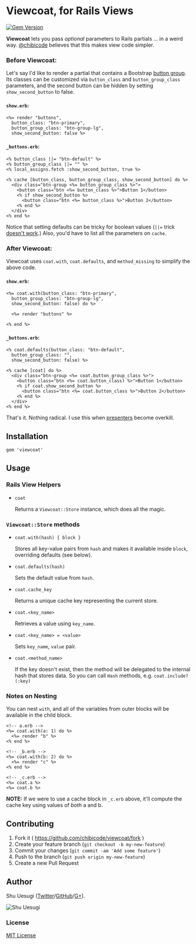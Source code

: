 # Viewcoat, for Rails Views

[![Gem Version](https://badge.fury.io/rb/viewcoat.svg)](http://badge.fury.io/rb/viewcoat)

**Viewcoat** lets you pass *optional* parameters to Rails partials ... in a weird way. [@chibicode](http://github.com/chibicode) believes that this makes view code simpler.

### Before Viewcoat:

Let's say I'd like to render a partial that contains a Bootstrap [button group](http://getbootstrap.com/components/#btn-groups). Its classes can be customized via `button_class` and `button_group_class` parameters, and the second button can be hidden by setting `show_second_button` to false.

#### `show.erb`:

```erb
<%= render "buttons",
  button_class: "btn-primary",
  button_group_class: "btn-group-lg",
  show_second_button: false %>
```

#### `_buttons.erb`:

```erb
<% button_class ||= "btn-default" %>
<% button_group_class ||= "" %>
<% local_assigns.fetch :show_second_button, true %>

<% cache [button_class, button_group_class, show_second_button] do %>
  <div class="btn-group <%= button_group_class %>">
    <button class="btn <%= button_class %>">Button 1</button>
    <% if show_second_button %>
      <button class="btn <%= button_class %>">Button 2</button>
    <% end %>
  </div>
<% end %>
```

Notice that setting defaults can be tricky for boolean values (`||=` trick [doesn't work](http://stackoverflow.com/questions/2060561/optional-local-variables-in-rails-partial-templates-how-do-i-get-out-of-the-de#comment2015511_2060815).) Also, you'd have to list all the parameters on `cache`.

### After Viewcoat:

Viewcoat uses `coat.with`, `coat.defaults`, and `method_missing` to simplify the above code.

#### `show.erb`:

```erb
<%= coat.with(button_class: "btn-primary",
  button_group_class: "btn-group-lg",
  show_second_button: false) do %>

  <%= render "buttons" %>

<% end %>
```

#### `_buttons.erb`:

```erb
<% coat.defaults(button_class: "btn-default",
  button_group_class: "",
  show_second_button: false) %>

<% cache [coat] do %>
  <div class="btn-group <%= coat.button_group_class %>">
    <button class="btn <%= coat.button_class) %>">Button 1</button>
    <% if coat.show_second_button %>
      <button class="btn <%= coat.button_class %>">Button 2</button>
    <% end %>
  </div>
<% end %>
```

That's it. Nothing radical. I use this when [presenters](https://www.ruby-toolbox.com/categories/rails_presenters) become overkill.

## Installation

    gem 'viewcoat'

## Usage

### Rails View Helpers

- `coat`

  Returns a `Viewcoat::Store` instance, which does all the magic.

### `Viewcoat::Store` methods

- `coat.with(hash) { block }`

  Stores all key-value pairs from `hash` and makes it available inside `block`, overriding defaults (see below).

- `coat.defaults(hash)`

  Sets the default value from `hash`.

- `coat.cache_key`

  Returns a unique cache key representing the current store.

- `coat.<key_name>`

  Retrieves a value using `key_name`.

- `coat.<key_name> = <value>`

  Sets `key_name`, `value` pair.

- `coat.<method_name>`

  If the key doesn't exist, then the method will be delegated to the internal hash that stores data. So you can call `Hash` methods, e.g. `coat.include?(:key)`

### Notes on Nesting

You can nest `with`, and all of the variables from outer blocks will be available in the child block.

```erb
<!-- a.erb -->
<%= coat.with(a: 1) do %>
  <%= render "b" %>
<% end %>

<!-- _b.erb -->
<%= coat.with(b: 2) do %>
  <%= render "c" %>
<% end %>

<!-- _c.erb -->
<%= coat.a %>
<%= coat.b %>
```

**NOTE:** If we were to use a cache block in `_c.erb` above, it'll compute the cache key using values of *both* a and b.

## Contributing

1. Fork it ( https://github.com/chibicode/viewcoat/fork )
2. Create your feature branch (`git checkout -b my-new-feature`)
3. Commit your changes (`git commit -am 'Add some feature'`)
4. Push to the branch (`git push origin my-new-feature`)
5. Create a new Pull Request

## Author

Shu Uesugi ([Twitter](http://twitter.com/chibicode)/[GitHub](http://github.com/chibicode)/[G+](https://plus.google.com/110325199858284431541?rel=author)).

![Shu Uesugi](http://www.gravatar.com/avatar/b868d84bbe2ed30ec45c9253e1c1cefe.jpg?s=200)

### License

[MIT License](http://chibicode.mit-license.org/)
